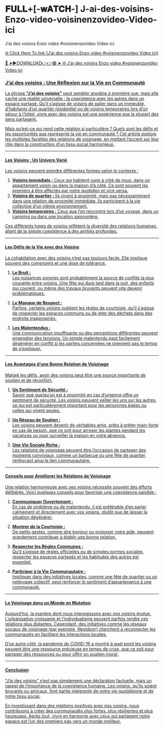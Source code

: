 # 𝐅𝐔𝐋𝐋+[-𝐰𝐀𝐓𝐂𝐇-]    J-ai-des-voisins-Enzo-video-voisinenzovideo-Video-ici
J’ai des voisins Enzo video #voisinenzovideo Video ici

<a href="https://ari1.kelepiryazlik.com/ytguyjfgj"> 🌐 Click Here To link (J’ai des voisins Enzo video #voisinenzovideo Video ici)

🔴 ➤►DOWNLOAD👉👉🟢 ➤  <a href="https://ari1.kelepiryazlik.com/ytguyjfgj"> 🌐 J’ai des voisins Enzo video #voisinenzovideo Video ici

### J’ai des voisins : Une Réflexion sur la Vie en Communauté  

La phrase **"J’ai des voisins"** peut sembler anodine à première vue, mais elle cache une réalité universelle : la coexistence avec les autres dans un espace partagé. Qu’il s’agisse de voisins de palier dans un immeuble, d’habitants d’un quartier résidentiel ou de voisins temporaires lors d’un séjour à l’hôtel, vivre avec des voisins est une expérience que la plupart des gens partagent.  

Mais qu’est-ce qui rend cette relation si particulière ? Quels sont les défis et les opportunités que représente la vie en communauté ? Cet article explore les multiples facettes des relations de voisinage, en mettant l’accent sur leur rôle dans la construction d’un tissu social harmonieux.  

---

#### Les Voisins : Un Univers Varié  

Les voisins peuvent prendre différentes formes selon le contexte :  

1. **Voisins immédiats :** Ceux qui habitent juste à côté de nous, dans un appartement voisin ou dans la maison d’à côté. Ce sont souvent les premiers à être affectés par notre quotidien et vice versa.  
2. **Voisins de quartier :** Ils vivent à proximité, mais pas nécessairement dans une relation de proximité immédiate. Ils participent à la vie collective d’un même environnement.  
3. **Voisins temporaires :** Ceux que l’on rencontre lors d’un voyage, dans un camping ou dans une location saisonnière.  

Ces différents types de voisins reflètent la diversité des relations humaines, allant de la simple coexistence à des amitiés profondes.  

---

#### Les Défis de la Vie avec des Voisins  

La cohabitation avec des voisins n’est pas toujours facile. Elle implique souvent des compromis et une dose de tolérance.  

1. **Le Bruit :**  
   Les nuisances sonores sont probablement la source de conflits la plus courante entre voisins. Une fête qui dure tard dans la nuit, des enfants qui courent, ou même des travaux bruyants peuvent vite devenir problématiques.  

2. **Le Manque de Respect :**  
   Parfois, certains voisins oublient les règles de courtoisie, qu’il s’agisse de respecter les espaces communs ou de jeter des déchets dans des endroits inappropriés.  

3. **Les Malentendus :**  
   Une communication insuffisante ou des perceptions différentes peuvent engendrer des tensions. Un simple malentendu peut facilement dégénérer en conflit si les parties concernées ne prennent pas le temps de s’expliquer.  

---

#### Les Avantages d’une Bonne Relation de Voisinage  

Malgré les défis, avoir des voisins peut être une source importante de soutien et de réconfort.  

1. **Un Sentiment de Sécurité :**  
   Savoir que quelqu’un est à proximité en cas d’urgence offre un sentiment de sécurité. Les voisins peuvent veiller les uns sur les autres, ce qui est particulièrement important pour les personnes âgées ou celles qui vivent seules.  

2. **Un Réseau de Soutien :**  
   Les voisins peuvent devenir de véritables amis, prêts à prêter main-forte en cas de besoin, que ce soit pour arroser les plantes pendant les vacances ou pour surveiller la maison en votre absence.  

3. **Une Vie Sociale Riche :**  
   Les relations de voisinage peuvent être l’occasion de partager des moments conviviaux, comme un barbecue ou une fête de quartier, renforçant ainsi le lien communautaire.  

---

#### Conseils pour Améliorer les Relations de Voisinage  

Une relation harmonieuse avec ses voisins nécessite souvent des efforts délibérés. Voici quelques conseils pour favoriser une coexistence paisible :  

1. **Communiquer Ouvertement :**  
   En cas de problème ou de malentendu, il est préférable d’en parler calmement et directement avec vos voisins, plutôt que de laisser la situation dégénérer.  

2. **Montrer de la Courtoisie :**  
   De petits gestes, comme dire bonjour ou proposer votre aide, peuvent grandement contribuer à établir une bonne relation.  

3. **Respecter les Règles Communes :**  
   Qu’il s’agisse de règles officielles ou de simples normes sociales, respecter les espaces partagés et les habitudes des autres est essentiel.  

4. **Participer à la Vie Communautaire :**  
   Impliquer dans des initiatives locales, comme une fête de quartier ou un nettoyage collectif, peut renforcer le sentiment d’appartenance à une communauté.  

---

#### Le Voisinage dans un Monde en Mutation  

Aujourd’hui, la manière dont nous interagissons avec nos voisins évolue. L’urbanisation croissante et l’individualisme peuvent parfois rendre ces relations plus distantes. Cependant, des initiatives comme les réseaux sociaux de voisinage (par exemple, Nextdoor) cherchent à reconnecter les communautés en facilitant les interactions locales.  

D’un autre côté, la pandémie de COVID-19 a montré à quel point les voisins peuvent être une ressource précieuse en temps de crise, que ce soit pour partager des ressources ou pour offrir un soutien moral.  

---

#### Conclusion  

"J’ai des voisins" n’est pas simplement une déclaration factuelle, mais un rappel de l’importance de la coexistence humaine. Les voisins, qu’ils soient bruyants ou amicaux, font partie intégrante de notre vie quotidienne et de notre tissu social.  

En investissant dans des relations positives avec nos voisins, nous contribuons à créer des communautés plus fortes, plus résilientes et plus heureuses. Après tout, vivre en harmonie avec ceux qui partagent notre espace est l’un des premiers pas vers un monde meilleur.  
